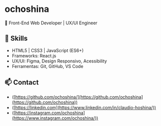 # ochoshina

🎯 Front-End Web Developer | UX/UI Engineer

## 🚀 Skills

- HTML5 | CSS3 | JavaScript (ES6+)
- Frameworks: React.js
- UX/UI: Figma, Design Responsivo, Acessibility
- Ferramentas: Git, GitHub, VS Code

## 📫 Contact

- ([https://github.com/ochoshina/](https://github.com/ochoshina](https://github.com/ochoshina))
- ([https://linkedin.com](https://www.linkedin.com/in/claudio-hoshina/))
- ([https://instagram.com/ochoshina](https://www.instagram.com/ochoshina/))

